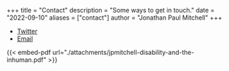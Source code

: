 +++
title = "Contact"
description = "Some ways to get in touch."
date = "2022-09-10"
aliases = ["contact"]
author = "Jonathan Paul Mitchell"
+++

- [Twitter](https://twitter.com/UncouthRegions)
- [Email](mailto:"hello@jonathanpaulmitchell.com")

{{< embed-pdf url="./attachments/jpmitchell-disability-and-the-inhuman.pdf" >}}
